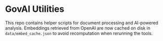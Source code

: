 
# GovAI Utilities

This repo contains helper scripts for document processing and AI-powered
analysis.  Embeddings retrieved from OpenAI are now cached on disk in
`data/embed_cache.json` to avoid recomputation when rerunning the tools.
